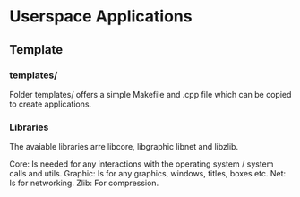 # Userspace Applications

## Template

### templates/

Folder templates/ offers a simple Makefile and .cpp file which can be copied to create applications.


### Libraries

The avaiable libraries arre libcore, libgraphic libnet and libzlib.

Core: Is needed for any interactions with the operating system / system calls and utils.
Graphic: Is for any graphics, windows, titles, boxes etc.
Net: Is for networking.
Zlib: For compression.